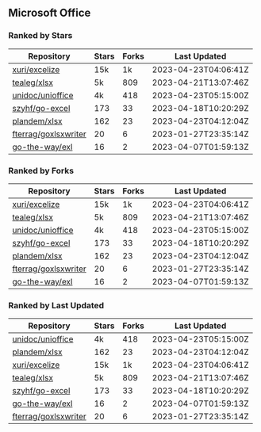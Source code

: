 ## Microsoft Office

### Ranked by Stars

| Repository | Stars | Forks | Last Updated |
|------------|-------|-------|--------------|
| [xuri/excelize](https://github.com/xuri/excelize) | 15k | 1k | 2023-04-23T04:06:41Z |
| [tealeg/xlsx](https://github.com/tealeg/xlsx) | 5k | 809 | 2023-04-21T13:07:46Z |
| [unidoc/unioffice](https://github.com/unidoc/unioffice) | 4k | 418 | 2023-04-23T05:15:00Z |
| [szyhf/go-excel](https://github.com/szyhf/go-excel) | 173 | 33 | 2023-04-18T10:20:29Z |
| [plandem/xlsx](https://github.com/plandem/xlsx) | 162 | 23 | 2023-04-23T04:12:04Z |
| [fterrag/goxlsxwriter](https://github.com/fterrag/goxlsxwriter) | 20 | 6 | 2023-01-27T23:35:14Z |
| [go-the-way/exl](https://github.com/go-the-way/exl) | 16 | 2 | 2023-04-07T01:59:13Z |

### Ranked by Forks

| Repository | Stars | Forks | Last Updated |
|------------|-------|-------|--------------|
| [xuri/excelize](https://github.com/xuri/excelize) | 15k | 1k | 2023-04-23T04:06:41Z |
| [tealeg/xlsx](https://github.com/tealeg/xlsx) | 5k | 809 | 2023-04-21T13:07:46Z |
| [unidoc/unioffice](https://github.com/unidoc/unioffice) | 4k | 418 | 2023-04-23T05:15:00Z |
| [szyhf/go-excel](https://github.com/szyhf/go-excel) | 173 | 33 | 2023-04-18T10:20:29Z |
| [plandem/xlsx](https://github.com/plandem/xlsx) | 162 | 23 | 2023-04-23T04:12:04Z |
| [fterrag/goxlsxwriter](https://github.com/fterrag/goxlsxwriter) | 20 | 6 | 2023-01-27T23:35:14Z |
| [go-the-way/exl](https://github.com/go-the-way/exl) | 16 | 2 | 2023-04-07T01:59:13Z |

### Ranked by Last Updated

| Repository | Stars | Forks | Last Updated |
|------------|-------|-------|--------------|
| [unidoc/unioffice](https://github.com/unidoc/unioffice) | 4k | 418 | 2023-04-23T05:15:00Z |
| [plandem/xlsx](https://github.com/plandem/xlsx) | 162 | 23 | 2023-04-23T04:12:04Z |
| [xuri/excelize](https://github.com/xuri/excelize) | 15k | 1k | 2023-04-23T04:06:41Z |
| [tealeg/xlsx](https://github.com/tealeg/xlsx) | 5k | 809 | 2023-04-21T13:07:46Z |
| [szyhf/go-excel](https://github.com/szyhf/go-excel) | 173 | 33 | 2023-04-18T10:20:29Z |
| [go-the-way/exl](https://github.com/go-the-way/exl) | 16 | 2 | 2023-04-07T01:59:13Z |
| [fterrag/goxlsxwriter](https://github.com/fterrag/goxlsxwriter) | 20 | 6 | 2023-01-27T23:35:14Z |

